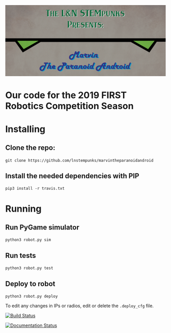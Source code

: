 ![Banner](marvin-banner.png)

# Our code for the 2019 FIRST Robotics Competition Season

# Installing

## Clone the repo: 

```git clone https://github.com/lnstempunks/marvintheparanoidandroid```

## Install the needed dependencies with PIP

```pip3 install -r travis.txt```


# Running

## Run PyGame simulator
```python3 robot.py sim```

## Run tests

```python3 robot.py test```

## Deploy to robot
```python3 robot.py deploy```

To edit any changes in IPs or radios, edit or delete the ```.deploy_cfg``` file.


[![Build Status](https://travis-ci.org/lnstempunks/MarvinTheParanoidAndroid.svg?branch=master)](https://travis-ci.org/lnstempunks/MarvinTheParanoidAndroid)

[![Documentation Status](https://readthedocs.org/projects/marvintheparanoidandroid/badge/?version=latest)](https://marvintheparanoidandroid.readthedocs.io/en/latest/?badge=latest)

